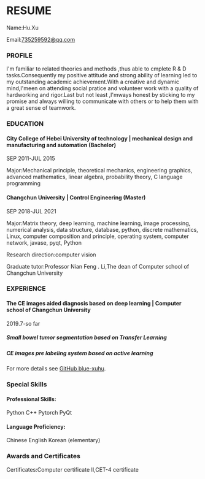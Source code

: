# RESUME

Name:Hu.Xu

Email:735259592@qq.com

### PROFILE

I'm familiar to related theories and methods ,thus able to cmplete R & D tasks.Consequently my positive attitude and strong ability of learning led to my outstanding academic achievement.With a creative and dynamic mind,I'meen on attending social pratice and volunteer work with a quality of hardworking and rigor.Last but not least ,I'mways honest by sticking to my promise and always willing to communicate with others or to help them with a great sense of teamwork.



### EDUCATION

#### City College of Hebei University of technology | mechanical design and manufacturing and automation (Bachelor)
SEP 2011-JUL 2015

Major:Mechanical principle, theoretical mechanics, engineering graphics, advanced mathematics, linear algebra, probability theory, C language programming

#### Changchun University | Control Engineering (Master)
SEP 2018-JUL 2021

Major:Matrix theory, deep learning, machine learning, image processing, numerical analysis, data structure, database, python, discrete mathematics, Linux, computer composition and principle, operating system, computer network, javase, pyqt, Python

Research direction:computer vision

Graduate tutor:Professor Nian Feng . Li,The dean of Computer school of Changchun University

### EXPERIENCE

#### The CE images aided diagnosis based on deep learning | Computer school of Changchun University
2019.7-so far

##### Small bowel tumor segmentation based on Transfer Learning

##### CE images pre labeling system based on active learning

For more details see [GitHub blue-xuhu](https://github.com/blue-xuhu).

### Special Skills
#### Professional Skills:
  Python
  C++
  Pytorch
  PyQt
  
#### Language Proficiency:
  Chinese
  English
  Korean (elementary)
### Awards and Certificates

Certificates:Computer certificate II,CET-4 certificate
